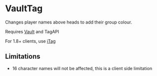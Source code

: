 # VaultTag

Changes player names above heads to add their group colour.

Requires [Vault](http://dev.bukkit.org/bukkit-plugins/vault/) and TagAPI

For 1.8+ clients, use [iTag](https://github.com/Lightoner/iTag)

## Limitations
- 16 character names will not be affected, this is a client side limitation
